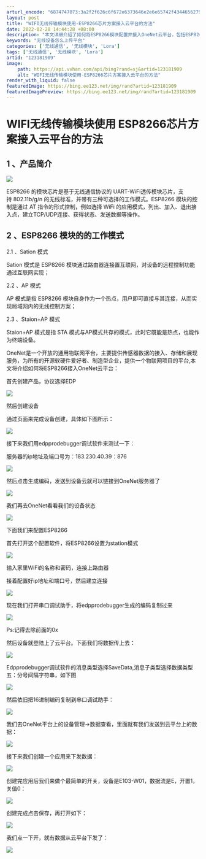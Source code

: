 ```yaml
---
arturl_encode: "6874747073:3a2f2f626c6f672e6373646e2e6e65742f434465627974652f:61727469636c652f64657461696c732f313233313831393039"
layout: post
title: "WIFI无线传输模块使用-ESP8266芯片方案接入云平台的方法"
date: 2022-02-28 14:44:28 +08:00
description: "本文详细介绍了如何将ESP8266模块配置并接入OneNet云平台，包括ESP8266的Statio"
keywords: "无线设备怎么上传平台"
categories: ['无线通信', '无线模块', 'Lora']
tags: ['无线通信', '无线模块', 'Lora']
artid: "123181909"
image:
    path: https://api.vvhan.com/api/bing?rand=sj&artid=123181909
    alt: "WIFI无线传输模块使用-ESP8266芯片方案接入云平台的方法"
render_with_liquid: false
featuredImage: https://bing.ee123.net/img/rand?artid=123181909
featuredImagePreview: https://bing.ee123.net/img/rand?artid=123181909
---
```


# WIFI无线传输模块使用 ESP8266芯片方案接入云平台的方法

## 1 、产品简介

![](https://i-blog.csdnimg.cn/blog_migrate/4dc177da7d0ccff0661f7ded64f71de4.png)

ESP8266 的模块芯片是基于无线通信协议的 UART-WiFi透传模块芯片，支持 802.11b/g/n 的无线标准，并带有三种可选择的工作模式。ESP8266 模块的控制是通过 AT 指令的形式控制，例如选择 WiFi 的应用模式，列出、加入、退出接入点，建立TCP/UDP连接、获得状态、发送数据等操作。

## 2 、ESP8266 模块的的工作模式

2.1
、Sation 模式

Sation 模式是 ESP8266 模块通过路由器连接置互联网，对设备的远程控制功能通过互联网实现；

2.2
、AP 模式

AP 模式是指 ESP8266 模块自身作为一个热点，用户即可直接与其连接，从而实现局域网内的无线控制方案；

2.3
、Staion+AP 模式

Staion+AP 模式是指 STA 模式与AP模式共存的模式，此时它既能是热点，也能作为终端设备。

OneNet是一个开放的通用物联网平台，主要提供传感器数据的接入、存储和展现服务，为所有的开源软硬件爱好者、制造型企业，提供一个物联网项目的平台,本文将介绍如何将ESP8266接入OneNet云平台：

首先创建产品，协议选择EDP

![](https://i-blog.csdnimg.cn/blog_migrate/9d6190d0ae2626aed54080380f470747.png)

然后创建设备

通过页面来完成设备创建，具体如下图所示：

![](https://i-blog.csdnimg.cn/blog_migrate/d8ee638e4b9c40d9ce1670954a81e6cf.png)

接下来我们用edpprodebugger调试软件来测试一下：

服务器的ip地址及端口号为：183.230.40.39：876

![](https://i-blog.csdnimg.cn/blog_migrate/0fd61b332214db409a077f99c3ed5e32.png)

然后点击生成编码，发送到设备云就可以链接到OneNet服务器了

![](https://i-blog.csdnimg.cn/blog_migrate/d1c69bd3aab43f758b4d6b4ccd3f1fd4.png)

我们再去OneNet看看我们的设备状态

![](https://i-blog.csdnimg.cn/blog_migrate/1713e78a078aced6e04e72772423b636.png)

下面我们来配置ESP8266

首先打开这个配置软件，将ESP8266设置为station模式

![](https://i-blog.csdnimg.cn/blog_migrate/577b7eb549723c3533324d7bdbe70d25.png)

输入家里WiFi的名称和密码，连接上路由器

接着配置好ip地址和端口号，然后建立连接

![](https://i-blog.csdnimg.cn/blog_migrate/3a505326fa20570dc9f87c3b4ad8da70.png)

现在我们打开串口调试助手，将edpprodebugger生成的编码复制过来

![](https://i-blog.csdnimg.cn/blog_migrate/f7567fc05e776b1d96bce7bb53df4a46.png)

Ps:记得去除前面的0x

然后设备就登陆上了云平台。下面我们将数据传上去：

![](https://i-blog.csdnimg.cn/blog_migrate/2f65e5b93ed4c1f5ad95b4eb8c79e909.png)

Edpprodebugger调试软件的消息类型选择SaveData,消息子类型选择数据类型五：分号间隔字符串，如下图

![](https://i-blog.csdnimg.cn/blog_migrate/651b03799104446c0586b05b69f6c4eb.png)

然后依旧把16进制编码复制到串口调试助手：

![](https://i-blog.csdnimg.cn/blog_migrate/c1ca9cb97789729e16c985b8ae7af334.png)

我们去OneNet平台上的设备管理->数据查看，里面就有我们发送到云平台上的数据：

![](https://i-blog.csdnimg.cn/blog_migrate/8ef9cfa2e3654642dc509e8e942111ee.png)

接下来我们创建一个应用来下发数据：

![](https://i-blog.csdnimg.cn/blog_migrate/938763d5fe4720229c59a8d4868df014.png)

创建完应用后我们来做个最简单的开关，设备是E103-W01，数据流是E，开置1，关值0：

![](https://i-blog.csdnimg.cn/blog_migrate/922924b41ddc7da73b6ad755fe269fdb.png)

创建完成点击保存，再打开如下：

![](https://i-blog.csdnimg.cn/blog_migrate/362c6d8e6db8c654d3bc63ab41cbef59.png)

我们点一下开，就有数据从云平台下发了：

![](https://i-blog.csdnimg.cn/blog_migrate/cdfb99c1224acd59384560e59f951056.png)